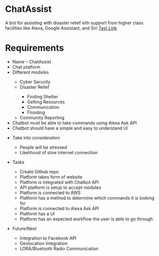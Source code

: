 # ChatAssist
A bot for assisting with disaster relief eith support from higher class facilities like Alexa, Google Assistant, and Siri
[Test Link](http://chatassist.mabiavalon.com)

<h1>Requirements</h1>
<ul>
     <li>Name – ChatAssist</li>
     <li>Chat platform</li>
     <li>Different modules</li>
     <ul>
          <li>Cyber Security</li>
          <li>Disaster Relief</li>
          <ul>
               <li>Finding Shelter</li>
               <li>Getting Resources</li>
               <li>Communication</li>
               <li>Flooding</li>
          </ul>
          <li>Community Reporting</li>
     </ul>
     <li>Chatbot must be able to take commands using Alexa Ask API</li>
     <li>Chatbot should have a simple and easy to understand UI</li>
</ul>

<ul>
     <li>Take into consideration</li>
     <ul>
          <li>People will be stressed</li>
          <li>Likelihood of slow internet connection</li>
     </ul>
</ul>

<ul>
     <li>Tasks</li>
     <ul>
          <li>Create Github repo</li>
          <li>Platform takes form of website</li>
          <li>Platform is integrated with Chatbot API</li>
          <li>API platform is setup to accept modules</li>
          <li>Platform is connected to AWS</li>
          <li>Platform has a method to determine which commands it is looking for</li>
          <li>Platform is connected to Alexa Ask API</li>
          <li>Platform has a UI</li>
          <li>Platform has an expected workflow the user is able to go through</li>
     </ul>
</ul>
	
<ul>
     <li>Future/Next</li>
     <ul>
          <li>Integration to Facebook API</li>
          <li>Geolocation Integration</li>
          <li>LORA/Bluetooth Radio Communication</li>
     </ul>
</ul>
